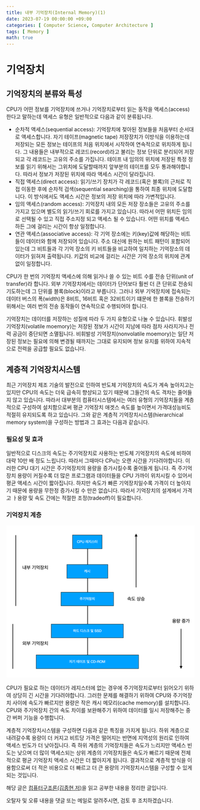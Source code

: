 ```yaml
---
title: 내부 기억장치(Internal Memory)(1)
date: 2023-07-19 00:00:00 +09:00
categories: [ Computer Science, Computer Architecture ]
tags: [ Memory ]
math: true
---
```


# 기억장치

## 기억장치의 분류와 특성

CPU가 어떤 정보를 기억장치에 쓰거나 기억장치로부터 읽는 동작을 액세스(access)한다고 말하는데 액세스 유형은 일반적으로 다음과 같이 분류됩니다. 

- 순차적 액세스(sequential access): 기억장치에 젖아된 정보들을 처음부터 순서대로 액세스합니다. 자기 테이프(magnetic tape) 저장장치가 이방식을 이용하는데 저장되는 모든 정보는 테이프의
  처음 위치에서 시작하여 연속적으로 위치하게 됩니다. 그 내용들은 내부적으로 레코드(record)라고 불리는 정보 단위로 분리되어 저장되고 각 레코드는 고유의 주소를 가집니다. 테이프 내 임의의 위치에 저장된 특정
  정보를 읽기 위해서는 그위치에 도달할때까지 앞부분의 테이프를 모두 통과해야합니다. 따라서 정보가 저장된 위치에 따라 액세스 시간이 달라집니다. 
- 직접 액세스(direct access): 읽기/쓰기 장치가 각 레코드(혹은 블록)의 근처로 직접 이동한 후에 순차적 검색(sequential searching)을 통하여 최종 위치에 도달합니다. 이 방식에서도
  액세스 시간은 정보의 저장 위치에 따라 가변적입니다.
- 임의 액세스(random access): 기억장치 내의 모든 저장 장소들은 고유의 주소를 가지고 있으며 별도의 읽기/쓰기 회로를 가지고 있습니다. 따라서 어떤 위치든 임의로 선택될 수 있고 직접 주소지정 되고
  액세스 될 수 있습니다. 어떤 위치를 액세스하든 그에 걸리는 시간이 항상 일정합니다.
- 연관 액세스(associative access): 각 기억 장소에는 키(key)값에 해당하는 비트들이 데이터와 함께 저장되어 있습니다. 주소 대신에 원하는 비트 패턴이 포함되어 있는데 그 비트들과 각 기억 장소의
  키 비트들을 비교하여 일치하는 기억장소의 데이터가 읽혀져 출력됩니다. 키값의 비교에 걸리는 시간은 기억 장소의 위치에 관계없이 일정합니다.

CPU가 한 번의 기억장치 액세스에 의해 읽거나 쓸 수 있는 비트 수를 전송 단위(unit of transfer)라 합니다. 
외부 기억장치에서는 데이터가 단어보다 훨씬 더 큰 단위로 전송되기도하는데 그 단위를 블록(block)이라고 부릅니다. 
그러나 외부 기억장치에 접속되는 데이터 버스의 폭(width)은 8비트, 16비트 혹은 32비트이기 떄문에 한 블록을 전송하기 위해서는 여러 번의 전송 동작들이 연속적으로 수행되어야 합니다. 

기억장치는 데이터를 저장하는 성질에 따라 두 가지 유형으로 나눌 수 있습니다. 
휘발성 기억장치(volatile moemory)는 저장된 정보가 시간이 지남에 따라 점차 사라지거나 전력 공금이 중단되면 소멸됩니다. 
비휘발성 기억장치(nonvolatile moemory)는 일단 저장된 정보는 필요에 의해 변경될 때까지는 그대로 유지되며 정보 유지를 위하여 지속적으로 전력을 공급할 필요도 없습니다. 

## 계층적 기억장치시스템

최근 기억장치 제조 기술의 발전으로 인하여 반도체 기억장치의 속도가 계속 높아지고는 있지만 CPU의 속도는 더욱 급속히 향샹되고 있기 때문에 그들간의 속도 격차는 줄어들지 않고 있습니다. 
따라서 대부분의 컴퓨터시스템에서는 여러 유형의 기억장치들을 계층적으로 구성하여 설치함으로써 평균 기억장치 애겟스 속도를 높이면서 가격대성능비도 적절히 유지되도록 하고 있습니다. 
그와 같은 계층적 기억장치시스템(hierarchical memory system)을 구성하는 방법과 그 효과는 다음과 같습니다. 

### 필요성 및 효과

일반적으로 디스크의 속도는 주기억장치로 사용하는 반도체 기억장치의 속도에 비하여 대략 10만 배 정도 느립니다. 
따라서 그때마다 CPu는 오랜 시간을 기다려야합니다. 
이러한 CPU 대기 시간은 주기억장치의 용량을 증가시킬수록 줄어들게 됩니다. 
즉 주기억장치 용량이 커질수록 더 많은 프로그램과 데이터들을 CPU 가까이 위치시킬 수 있어서 평균 액세스 시간이 짧아집니다. 
하지만 속도가 빠른 기억장치일수록 가격이 더 높아지기 때문에 용량을 무한정 증가시킬 수 만은 없습니다. 
따라서 기억장치의 설계에서 가격고 ㅏ용량 및 속도 간에는 적절한 조정(tradeoff)이 필요합니다. 

### 기억장치 계층

![memory-layer](/assets/img/computer-science/memory/memory-layer.png)  

CPU가 필요로 하는 데이터가 레지스터에 없는 경우에 주기억장치로부터 읽어오기 위하여 상당히 긴 시간을 기다려야합니다. 
그러한 문제를 해결하기 위하여 CPU와 주기억장치 사이에 속도가 빠르지만 용량은 작은 캐시 메모리(cache memory)를 설치합니다. 
CPU와 주기억장치 간의 속도 차이를 보완해주기 위하여 데이터를 일시 저장해주는 중간 버퍼 기능을 수행합니다. 

계층적 기억장치시스템을 구성하면 다음과 같은 특징을 가지게 됩니다. 
하위 계층으로 내려갈수록 용량이 더 커지고 비트당 가격은 떨어지는 반면에 지역성의 원리로 인하여 액세스 빈도가 더 낮아집니다. 
즉 하위 계층의 기억장치들은 속도가 느리지만 액세스 빈도는 낮으며 더 많이 액세스되는 상위 계층의 기억장치들은 속도가 빠르기 때문에 전체적으로 평균 기억장치 액세스 시간은 더 짧아지게 됩니다. 
결과적으로 계층적 방식을 이용함으로써 더 적은 비용으로 더 빠르고 더 큰 용량의 기억장치시스템을 구성할 수 있게 되는 것입니다. 

해당 글은 [컴퓨터구조론(김종현 저)](http://www.yes24.com/Product/Goods/69761003)을 읽고 공부한 내용을 정리한 글입니다.

오탈자 및 오류 내용을 댓글 또는 메일로 알려주시면, 검토 후 조치하겠습니다. 

